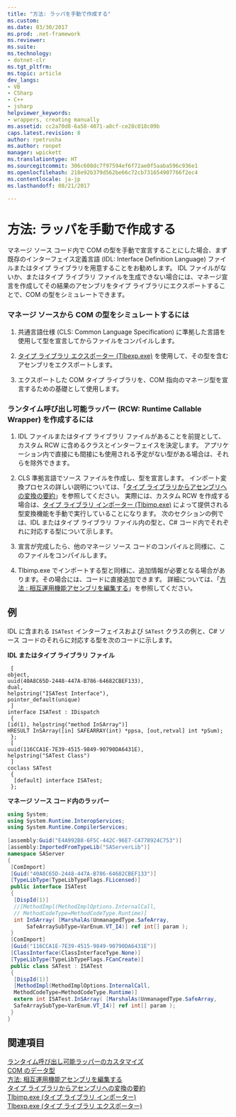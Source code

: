 ```yaml
---
title: "方法: ラッパを手動で作成する"
ms.custom: 
ms.date: 03/30/2017
ms.prod: .net-framework
ms.reviewer: 
ms.suite: 
ms.technology:
- dotnet-clr
ms.tgt_pltfrm: 
ms.topic: article
dev_langs:
- VB
- CSharp
- C++
- jsharp
helpviewer_keywords:
- wrappers, creating manually
ms.assetid: cc2a70d8-6a58-4071-a8cf-ce28c018c09b
caps.latest.revision: 8
author: rpetrusha
ms.author: ronpet
manager: wpickett
ms.translationtype: HT
ms.sourcegitcommit: 306c608dc7f97594ef6f72ae0f5aaba596c936e1
ms.openlocfilehash: 218e92b379d562be66c72cb731654907766f2ec4
ms.contentlocale: ja-jp
ms.lasthandoff: 08/21/2017

---
```

# <a name="how-to-create-wrappers-manually"></a>方法: ラッパを手動で作成する
マネージ ソース コード内で COM の型を手動で宣言することにした場合、まず既存のインターフェイス定義言語 (IDL: Interface Definition Language) ファイルまたはタイプ ライブラリを用意することをお勧めします。 IDL ファイルがないか、またはタイプ ライブラリ ファイルを生成できない場合には、マネージ宣言を作成してその結果のアセンブリをタイプ ライブラリにエクスポートすることで、COM の型をシミュレートできます。  
  
### <a name="to-simulate-com-types-from-managed-source"></a>マネージ ソースから COM の型をシミュレートするには  
  
1.  共通言語仕様 (CLS: Common Language Specification) に準拠した言語を使用して型を宣言してからファイルをコンパイルします。  
  
2.  [タイプ ライブラリ エクスポーター (Tlbexp.exe)](../../../docs/framework/tools/tlbexp-exe-type-library-exporter.md) を使用して、その型を含むアセンブリをエクスポートします。  
  
3.  エクスポートした COM タイプ ライブラリを、COM 指向のマネージ型を宣言するための基礎として使用します。  
  
### <a name="to-create-a-runtime-callable-wrapper-rcw"></a>ランタイム呼び出し可能ラッパー (RCW: Runtime Callable Wrapper) を作成するには  
  
1.  IDL ファイルまたはタイプ ライブラリ ファイルがあることを前提として、カスタム RCW に含めるクラスとインターフェイスを決定します。 アプリケーション内で直接にも間接にも使用される予定がない型がある場合は、それらを除外できます。  
  
2.  CLS 準拠言語でソース ファイルを作成し、型を宣言します。 インポート変換プロセスの詳しい説明については、「[タイプ ライブラリからアセンブリへの変換の要約](http://msdn.microsoft.com/en-us/bf3f90c5-4770-4ab8-895c-3ba1055cc958)」を参照してください。 実際には、カスタム RCW を作成する場合は、[タイプ ライブラリ インポーター (Tlbimp.exe)](../../../docs/framework/tools/tlbimp-exe-type-library-importer.md) によって提供される型変換機能を手動で実行していることになります。 次のセクションの例では、IDL またはタイプ ライブラリ ファイル内の型と、C# コード内でそれぞれに対応する型について示します。  
  
3.  宣言が完成したら、他のマネージ ソース コードのコンパイルと同様に、このファイルをコンパイルします。  
  
4.  Tlbimp.exe でインポートする型と同様に、追加情報が必要となる場合があります。その場合には、コードに直接追加できます。 詳細については、「[方法 : 相互運用機能アセンブリを編集する](http://msdn.microsoft.com/en-us/16aacb20-2269-42bf-a812-b6a7df17e277)」を参照してください。  
  
## <a name="example"></a>例  
 IDL に含まれる `ISATest` インターフェイスおよび `SATest` クラスの例と、C# ソース コードのそれらに対応する型を次のコードに示します。  
  
 **IDL またはタイプ ライブラリ ファイル**  
  
```  
 [  
object,  
uuid(40A8C65D-2448-447A-B786-64682CBEF133),  
dual,  
helpstring("ISATest Interface"),  
pointer_default(unique)  
 ]  
interface ISATest : IDispatch  
 {  
[id(1), helpstring("method InSArray")]   
HRESULT InSArray([in] SAFEARRAY(int) *ppsa, [out,retval] int *pSum);  
 };  
 [  
uuid(116CCA1E-7E39-4515-9849-90790DA6431E),  
helpstring("SATest Class")  
 ]  
coclass SATest  
 {  
  [default] interface ISATest;  
 };  
```  
  
 **マネージ ソース コード内のラッパー**  
  
```csharp  
using System;  
using System.Runtime.InteropServices;  
using System.Runtime.CompilerServices;  
  
[assembly:Guid("E4A992B8-6F5C-442C-96E7-C4778924C753")]  
[assembly:ImportedFromTypeLib("SAServerLib")]  
namespace SAServer  
{  
 [ComImport]  
 [Guid("40A8C65D-2448-447A-B786-64682CBEF133")]  
 [TypeLibType(TypeLibTypeFlags.FLicensed)]  
 public interface ISATest  
 {  
  [DispId(1)]  
  //[MethodImpl(MethodImplOptions.InternalCall,  
  // MethodCodeType=MethodCodeType.Runtime)]  
  int InSArray( [MarshalAs(UnmanagedType.SafeArray,  
      SafeArraySubType=VarEnum.VT_I4)] ref int[] param );  
 }   
 [ComImport]  
 [Guid("116CCA1E-7E39-4515-9849-90790DA6431E")]  
 [ClassInterface(ClassInterfaceType.None)]   
 [TypeLibType(TypeLibTypeFlags.FCanCreate)]  
 public class SATest : ISATest   
 {  
  [DispId(1)]  
  [MethodImpl(MethodImplOptions.InternalCall,   
  MethodCodeType=MethodCodeType.Runtime)]  
  extern int ISATest.InSArray( [MarshalAs(UnmanagedType.SafeArray,   
  SafeArraySubType=VarEnum.VT_I4)] ref int[] param );  
 }  
}  
```  
  
## <a name="see-also"></a>関連項目  
 [ランタイム呼び出し可能ラッパーのカスタマイズ](http://msdn.microsoft.com/en-us/4652beaf-77d0-4f37-9687-ca193288c0be)   
 [COM のデータ型](http://msdn.microsoft.com/en-us/f93ae35d-a416-4218-8700-c8218cc90061)   
 [方法: 相互運用機能アセンブリを編集する](http://msdn.microsoft.com/en-us/16aacb20-2269-42bf-a812-b6a7df17e277)   
 [タイプ ライブラリからアセンブリへの変換の要約](http://msdn.microsoft.com/en-us/bf3f90c5-4770-4ab8-895c-3ba1055cc958)   
 [Tlbimp.exe (タイプ ライブラリ インポーター)](../../../docs/framework/tools/tlbimp-exe-type-library-importer.md)   
 [Tlbexp.exe (タイプ ライブラリ エクスポーター)](../../../docs/framework/tools/tlbexp-exe-type-library-exporter.md)

